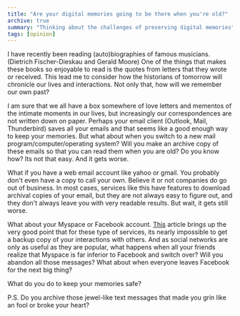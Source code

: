 ```yaml
---
title: "Are your digital memories going to be there when you're old?"
archive: true
summary: "Thinking about the challenges of preserving digital memories"
tags: [opinion]
---
```


I have recently been reading (auto)biographies of famous musicians. (Dietrich
Fischer-Dieskau and Gerald Moore) One of the things that makes these books so
enjoyable to read is the quotes from letters that they wrote or received. This
lead me to consider how the historians of tomorrow will chronicle our lives and
interactions. Not only that, how will we remember our own past?

I am sure that we all have a box somewhere of love letters and mementos of the
intimate moments in our lives, but increasingly our correspondences are not
written down on paper. Perhaps your email client (Outlook, Mail, Thunderbird)
saves all your emails and that seems like a good enough way to keep your
memories. But what about when you switch to a new mail
program/computer/operating system? Will you make an archive copy of these
emails so that you can read them when you are old? Do you know how? Its not
that easy. And it gets worse.

What if you have a web email account like yahoo or gmail. You probably don't
even have a copy to call your own. Believe it or not companies do go out of
business. In most cases, services like this have features to download archival
copies of your email, but they are not always easy to figure out, and they
don't always leave you with very readable results. But wait, it gets still
worse.

What about your Myspace or Facebook account.
[This](http://www.pcmag.com/article2/0,1759,2243715,00.asp) article brings up
the very good point that for these type of services, its nearly
impossible to get a backup copy of your interactions with others. And as
social networks are only as useful as they are popular, what happens when all
your friends realize that Myspace is far inferior to Facebook and switch over?
Will you abandon all those messages? What about when everyone leaves Facebook
for the next big thing?

What do you do to keep your memories safe?

P.S. Do you archive those jewel-like text messages that made you grin like an
fool or broke your heart?
